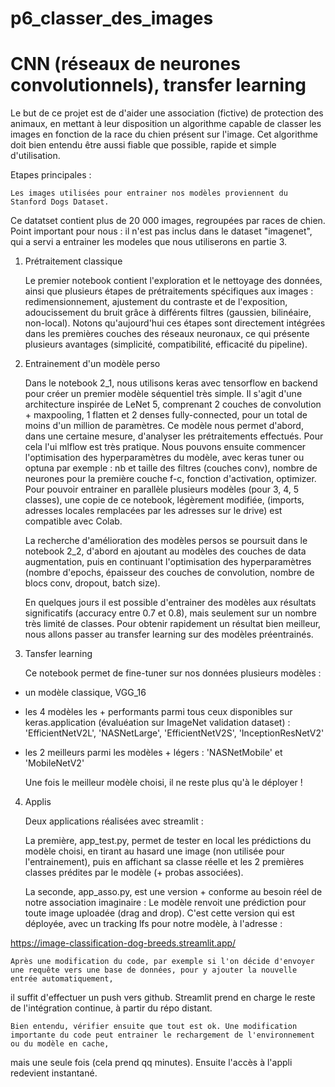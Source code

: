 # p6_classer_des_images
# CNN (réseaux de neurones convolutionnels), transfer learning

Le but de ce projet est de d'aider une association (fictive) de protection des animaux,
en mettant à leur disposition un algorithme capable de classer les images en fonction de la race du chien présent sur l'image.
Cet algorithme doit bien entendu être aussi fiable que possible, rapide et simple d'utilisation.


Etapes principales :

    Les images utilisées pour entrainer nos modèles proviennent du Stanford Dogs Dataset.
Ce datatset contient plus de 20 000 images, regroupées par races de chien.
    Point important pour nous : il n'est pas inclus dans le dataset "imagenet", 
qui a servi a entrainer les modeles que nous utiliserons en partie 3.


1) Prétraitement classique

    Le premier notebook contient l'exploration et le nettoyage des données, ainsi que plusieurs étapes de prétraitements 
spécifiques aux images : redimensionnement, ajustement du contraste et de l'exposition, adoucissement du bruit grâce à différents filtres
(gaussien, bilinéaire, non-local).
    Notons qu'aujourd'hui ces étapes sont directement intégrées dans les premières couches des réseaux neuronaux, ce qui présente plusieurs avantages
(simplicité, compatibilité, efficacité du pipeline).


2) Entrainement d'un modèle perso

    Dans le notebook 2_1, nous utilisons keras avec tensorflow en backend pour créer un premier modèle séquentiel très simple.
Il s'agit d'une architecture inspirée de LeNet 5, comprenant 2 couches de convolution + maxpooling, 1 flatten et 2 denses fully-connected,
pour un total de moins d'un million de paramètres.
    Ce modèle nous permet d'abord, dans une certaine mesure, d'analyser les prétraitements effectués.
Pour cela l'ui mlflow est très pratique.
    Nous pouvons ensuite commencer l'optimisation des hyperparamètres du modèle, avec keras tuner ou optuna par exemple :
nb et taille des filtres (couches conv), nombre de neurones pour la première couche f-c, fonction d'activation, optimizer.
    Pour pouvoir entrainer en parallèle plusieurs modèles (pour 3, 4, 5 classes), une copie de ce notebook, légèrement modifiée,
(imports, adresses locales remplacées par les adresses sur le drive) est compatible avec Colab.

    La recherche d'amélioration des modèles persos se poursuit dans le notebook 2_2, 
d'abord en ajoutant au modèles des couches de data augmentation,
puis en continuant l'optimisation des hyperparamètres (nombre d'epochs, épaisseur des couches de convolution, nombre de blocs conv,
dropout, batch size).

    En quelques jours il est possible d'entrainer des modèles aux résultats significatifs (accuracy entre 0.7 et 0.8), mais seulement
sur un nombre très limité de classes. Pour obtenir rapidement un résultat bien meilleur, nous allons passer au transfer learning
sur des modèles préentrainés. 


3) Tansfer learning

    Ce notebook permet de fine-tuner sur nos données plusieurs modèles :
    
- un modèle classique, VGG_16
- les 4 modèles les + performants parmi tous ceux disponibles sur keras.application (évaluéation sur ImageNet validation dataset) :
'EfficientNetV2L', 'NASNetLarge', 'EfficientNetV2S', 'InceptionResNetV2'
- les 2 meilleurs parmi les modèles + légers : 'NASNetMobile' et 'MobileNetV2'

    Une fois le meilleur modèle choisi, il ne reste plus qu'à le déployer !


4) Applis

    Deux applications réalisées avec streamlit :
    
    La première, app_test.py, permet de tester en local les prédictions du modèle choisi, 
en tirant au hasard une image (non utilisée pour l'entrainement), 
puis en affichant sa classe réelle et les 2 premières classes prédites par le modèle (+ probas associées).

    La seconde, app_asso.py, est une version + conforme au besoin réel de notre association imaginaire :
Le modèle renvoit une prédiction pour toute image uploadée (drag and drop). 
C'est cette version qui est déployée, avec un tracking lfs pour notre modèle, à l'adresse :


https://image-classification-dog-breeds.streamlit.app/ 


    Après une modification du code, par exemple si l'on décide d'envoyer une requête vers une base de données, pour y ajouter la nouvelle entrée automatiquement,
il suffit d'effectuer un push vers github. Streamlit prend en charge le reste de l'intégration continue, à partir du répo distant. 

    Bien entendu, vérifier ensuite que tout est ok. Une modification importante du code peut entrainer le rechargement de l'environnement ou du modèle en cache,
mais une seule fois (cela prend qq minutes). Ensuite l'accès à l'appli redevient instantané.

    
